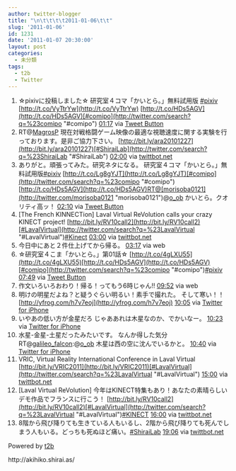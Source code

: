 ```yaml
---
author: twitter-blogger
title: "\n\t\t\t\t2011-01-06\t\t"
slug: '2011-01-06'
id: 1231
date: '2011-01-07 20:30:00'
layout: post
categories:
  - 未分類
tags:
  - t2b
  - Twitter
---
```


<div xmlns:georss="http://www.georss.org/georss">

1.  <span><span>☆pixivに投稿しました☆ 研究室４コマ「かいとら。」無料試用版 [#pixiv](http://twitter.com/search?q=%23pixiv "#pixiv") [http://t.co/VyTtrYw](http://t.co/VyTtrYw) [http://t.co/HDs5AGV](http://t.co/HDs5AGV)[#comipo](http://twitter.com/search?q=%23comipo "#comipo")</span> <span>[<span>01:17</span>](http://twitter.com/o_ob/status/22990104305868800) <span>via [Tweet Button](http://twitter.com/tweetbutton)</span></span></span>
2.  <span><span>RT@[MagrosP](http://twitter.com/MagrosP "MagrosP") 現在対戦格闘ゲーム映像の最適な視聴速度に関する実験を行っております。是非ご協力下さい。 [http://bit.ly/ara20101227](http://bit.ly/ara20101227)[#ShiraiLab](http://twitter.com/search?q=%23ShiraiLab "#ShiraiLab")</span> <span>[<span>02:00</span>](http://twitter.com/o_ob/status/23000868374712320) <span>via [twittbot.net](http://twittbot.net/)</span></span></span>
3.  <span><span>ありがと。頑張ってみた。研究ネタになる。 研究室４コマ「かいとら。」無料試用版[#pixiv](http://twitter.com/search?q=%23pixiv "#pixiv") [http://t.co/Lg8gYJT](http://t.co/Lg8gYJT)[#comipo](http://twitter.com/search?q=%23comipo "#comipo") [http://t.co/HDs5AGV](http://t.co/HDs5AGV)RT@[morisoba0121](http://twitter.com/morisoba0121 "morisoba0121")@[o_ob](http://twitter.com/o_ob "o_ob") かいとら。クオリティ高ッ！</span> <span>[<span>02:10</span>](http://twitter.com/o_ob/status/23003412052320257) <span>via [Tweet Button](http://twitter.com/tweetbutton)</span></span></span>
4.  <span><span>[The French KINNECTion] Laval Virtual ReVolution calls your crazy KINECT project! [http://bit.ly/RV10call2](http://bit.ly/RV10call2)[#LavalVirtual](http://twitter.com/search?q=%23LavalVirtual "#LavalVirtual")[#Kinect](http://twitter.com/search?q=%23Kinect "#Kinect")</span> <span>[<span>03:00</span>](http://twitter.com/o_ob/status/23015956934561792) <span>via [twittbot.net](http://twittbot.net/)</span></span></span>
5.  <span><span>今日中にあと２件仕上げてから帰る。</span> <span>[<span>03:17</span>](http://twitter.com/o_ob/status/23020382864805889) <span>via web</span></span></span>
6.  <span><span>☆研究室４こま「かいとら。」第01話☆ [http://t.co/4gLXU55](http://t.co/4gLXU55)[http://t.co/HDs5AGV](http://t.co/HDs5AGV)[#comipo](http://twitter.com/search?q=%23comipo "#comipo")[#pixiv](http://twitter.com/search?q=%23pixiv "#pixiv")</span> <span>[<span>07:49</span>](http://twitter.com/o_ob/status/23088688023994370) <span>via [Tweet Button](http://twitter.com/tweetbutton)</span></span></span>
7.  <span><span>作文いろいろおわり！帰る！ってもう6時じゃん!!</span> <span>[<span>09:52</span>](http://twitter.com/o_ob/status/23119617194983425) <span>via web</span></span></span>
8.  <span><span>明けの明星だよね？と疑うぐらい明るい！素手で撮れた。 そして寒い！！ [http://yfrog.com/h7v7eoj](http://yfrog.com/h7v7eoj)</span> <span>[<span>10:05</span>](http://twitter.com/o_ob/status/23123046713794560) <span>via [Twitter for iPhone](http://twitter.com/)</span></span></span>
9.  <span><span>いやあの低い方が金星だろ じゃああれは木星なのか、でかいなー。</span> <span>[<span>10:23</span>](http://twitter.com/o_ob/status/23127521201496064) <span>via [Twitter for iPhone](http://twitter.com/)</span></span></span>
10.  <span><span>水星-金星-土星だったみたいです。 なんか得した気分 RT@[galileo_falcon](http://twitter.com/galileo_falcon "galileo_falcon"):@[o_ob](http://twitter.com/o_ob "o_ob") 木星は西の空に沈んでいるかと。</span> <span>[<span>10:40</span>](http://twitter.com/o_ob/status/23131746228772864) <span>via [Twitter for iPhone](http://twitter.com/)</span></span></span>
11.  <span><span>VRIC, Virtual Reality International Conference in Laval Virtual [http://bit.ly/VRIC2011](http://bit.ly/VRIC2011)[#LavalVirtual](http://twitter.com/search?q=%23LavalVirtual "#LavalVirtual")</span> <span>[<span>15:00</span>](http://twitter.com/o_ob/status/23197157414674432) <span>via [twittbot.net](http://twittbot.net/)</span></span></span>
12.  <span><span>[Laval Virtual ReVolution] 今年はKINECT特集もあり！あなたの素晴らしいデモ作品でフランスに行こう！ [http://bit.ly/RV10call2](http://bit.ly/RV10call2)[#LavalVirtual](http://twitter.com/search?q=%23LavalVirtual "#LavalVirtual")[#KINECT](http://twitter.com/search?q=%23KINECT "#KINECT")</span> <span>[<span>16:00</span>](http://twitter.com/o_ob/status/23212265444478976) <span>via [twittbot.net](http://twittbot.net/)</span></span></span>
13.  <span><span>8階から飛び降りても生きている人もいるし、2階から飛び降りても死んでしまう人もいる。どっちも死ぬほど痛い。[#ShiraiLab](http://twitter.com/search?q=%23ShiraiLab "#ShiraiLab")</span> <span>[<span>19:06</span>](http://twitter.com/o_ob/status/23259174259392512) <span>via [twittbot.net](http://twittbot.net/)</span></span></span>

</div>

Powered by [t2b](http://t2b.utilz.jp/)

<div>http://akihiko.shirai.as/</div>